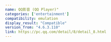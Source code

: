 ```yaml
---
name: QQ影音 (QQ Player)"
categories: ['entertainment']
compatibility: emulation
display_result: "Compatible"
version_from: "4.6.3.110"
link: https://pc.qq.com/detail/8/detail_8.html
---
```

